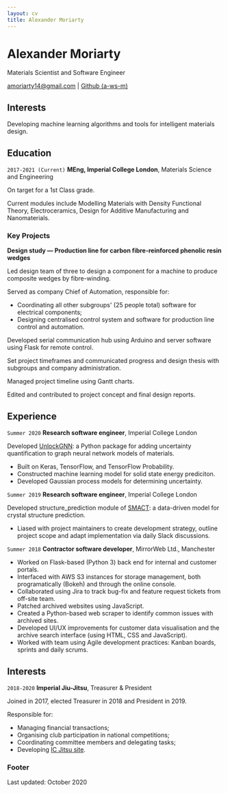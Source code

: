 ```yaml
---
layout: cv
title: Alexander Moriarty
---
```


# Alexander Moriarty

Materials Scientist and Software Engineer

<div id="webaddress">
<a href="mailto:amoriarty14@gmail.com">amoriarty14@gmail.com</a>
| <a href="https://github.com/a-ws-m">Github (a-ws-m)</a>
</div>

## Interests

Developing machine learning algorithms and tools for intelligent materials design.

## Education

`2017-2021 (Current)`
__MEng, Imperial College London__, Materials Science and Engineering

On target for a 1st Class grade.

Current modules include Modelling Materials with Density Functional Theory, Electroceramics, Design for Additive Manufacturing and Nanomaterials.

### Key Projects

__Design study &mdash; Production line for carbon fibre-reinforced phenolic resin wedges__

Led design team of three to design a component for a machine to produce composite wedges by fibre-winding.

Served as company Chief of Automation, responsible for:

- Coordinating all other subgroups' (25 people total) software for electrical components;
- Designing centralised control system and software for production line control and automation.

Developed serial communication hub using Arduino and server software using Flask for remote control.

Set project timeframes and communicated progress and design thesis with subgroups and company administration.

Managed project timeline using Gantt charts.

Edited and contributed to project concept and final design reports.

## Experience

`Summer 2020`
__Research software engineer__, Imperial College London

Developed [UnlockGNN](https://github.com/a-ws-m/unlockGNN): a Python package for adding uncertainty quantification to graph neural network models of materials.

- Built on Keras, TensorFlow, and TensorFlow Probability.
- Constructed machine learning model for solid state energy prediciton.
- Developed Gaussian process models for determining uncertainty.

`Summer 2019`
__Research software engineer__, Imperial College London

Developed structure_prediction module of [SMACT](https://github.com/WMD-group/SMACT): a data-driven model for crystal structure prediction.

- Liased with project maintainers to create development strategy, outline project scope and adapt implementation via daily Slack discussions.

`Summer 2018`
__Contractor software developer__, MirrorWeb Ltd., Manchester

- Worked on Flask-based (Python 3) back end for internal and customer portals.
- Interfaced with AWS S3 instances for storage management, both programatically (Bokeh) and through the online console.
- Collaborated using Jira to track bug-fix and feature request tickets from off-site team.
- Patched archived websites using JavaScript.
- Created a Python-based web scraper to identify common issues with archived sites.
- Developed UI/UX improvements for customer data visualisation and the archive search interface (using HTML, CSS and JavaScript).
- Worked with team using Agile development practices: Kanban boards, sprints and daily scrums.

## Interests

`2018-2020`
__Imperial Jiu-Jitsu__, Treasurer & President

Joined in 2017, elected Treasurer in 2018 and President in 2019.

Responsible for:

- Managing financial transactions;
- Organising club participation in national competitions;
- Coordinating committee members and delegating tasks;
- Developing [IC Jitsu site](https://union.ic.ac.uk/acc/jujitsu/).

### Footer

Last updated: October 2020
